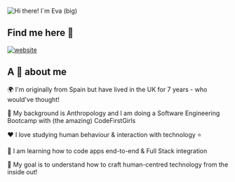 ![Hi there! I´m Eva (big)](https://github.com/user-attachments/assets/b0541995-c3a9-44cb-9061-e5c0aaa49a80)

## Find me here 🔎
[![website](https://github.com/user-attachments/assets/7392b849-15c3-4e85-9e87-27cc4cadf377)](https://www.linkedin.com/in/eva-perez-chirinos/)
## A 🤏 about me

🌍 I'm originally from Spain but have lived in the UK for 7 years - who would've thought!

📖 My background is Anthropology and I am doing a Software Engineering Bootcamp with (the amazing) CodeFirstGirls 

❤️ I love studying human behaviour & interaction with technology ⭐

🌱 I am learning how to code apps end-to-end & Full Stack integration

🎯 My goal is to understand how to craft human-centred technology from the inside out! 

